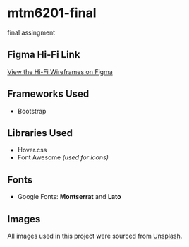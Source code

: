 # mtm6201-final
final assingment

## Figma Hi-Fi Link
[View the Hi-Fi Wireframes on Figma](https://www.figma.com/design/VEfxL7A65T2W0QbWFzwpiU/Web-dev-hi-fi-wireframes?node-id=0-1&t=7KYiGKj21ZpErDga-1)

## Frameworks Used
- Bootstrap

## Libraries Used
- Hover.css  
- Font Awesome *(used for icons)*

## Fonts
- Google Fonts: **Montserrat** and **Lato**

## Images
All images used in this project were sourced from [Unsplash](https://unsplash.com/).
